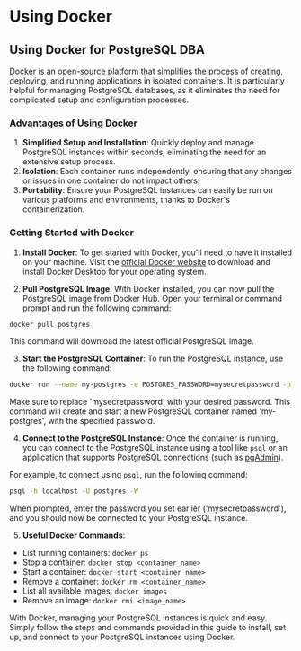 # Using Docker

## Using Docker for PostgreSQL DBA

Docker is an open-source platform that simplifies the process of creating, deploying, and running applications in isolated containers. It is particularly helpful for managing PostgreSQL databases, as it eliminates the need for complicated setup and configuration processes.

### Advantages of Using Docker

1. **Simplified Setup and Installation**: Quickly deploy and manage PostgreSQL instances within seconds, eliminating the need for an extensive setup process.
2. **Isolation**: Each container runs independently, ensuring that any changes or issues in one container do not impact others.
3. **Portability**: Ensure your PostgreSQL instances can easily be run on various platforms and environments, thanks to Docker's containerization.

### Getting Started with Docker

1. **Install Docker**: To get started with Docker, you'll need to have it installed on your machine. Visit the [official Docker website](https://www.docker.com/products/docker-desktop) to download and install Docker Desktop for your operating system.

2. **Pull PostgreSQL Image**: With Docker installed, you can now pull the PostgreSQL image from Docker Hub. Open your terminal or command prompt and run the following command:

```bash
docker pull postgres
```

This command will download the latest official PostgreSQL image.

3. **Start the PostgreSQL Container**: To run the PostgreSQL instance, use the following command:

```bash
docker run --name my-postgres -e POSTGRES_PASSWORD=mysecretpassword -p 5432:5432 -d postgres
```

Make sure to replace 'mysecretpassword' with your desired password. This command will create and start a new PostgreSQL container named 'my-postgres', with the specified password.

4. **Connect to the PostgreSQL Instance**: Once the container is running, you can connect to the PostgreSQL instance using a tool like `psql` or an application that supports PostgreSQL connections (such as [pgAdmin](https://www.pgadmin.org/)).

For example, to connect using `psql`, run the following command:

```bash
psql -h localhost -U postgres -W
```

When prompted, enter the password you set earlier ('mysecretpassword'), and you should now be connected to your PostgreSQL instance.

5. **Useful Docker Commands**:

- List running containers: `docker ps`
- Stop a container: `docker stop <container_name>`
- Start a container: `docker start <container_name>`
- Remove a container: `docker rm <container_name>`
- List all available images: `docker images`
- Remove an image: `docker rmi <image_name>`

With Docker, managing your PostgreSQL instances is quick and easy. Simply follow the steps and commands provided in this guide to install, set up, and connect to your PostgreSQL instances using Docker.